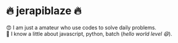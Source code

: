 # 🔥 jerapiblaze 🔥
😍 I am just a amateur who use codes to solve daily problems. <br>
📗 I know a little about javascript, python, batch (*hello world level 😄*). <br>
<!---
jerapiblaze/jerapiblaze is a ✨ special ✨ repository because its `README.md` (this file) appears on your GitHub profile.
You can click the Preview link to take a look at your changes.
--->
